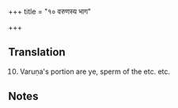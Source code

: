 +++
title = "१० वरुणस्य भाग"

+++
## Translation
10. Varuṇa's portion are ye, sperm of the etc. etc.

## Notes

